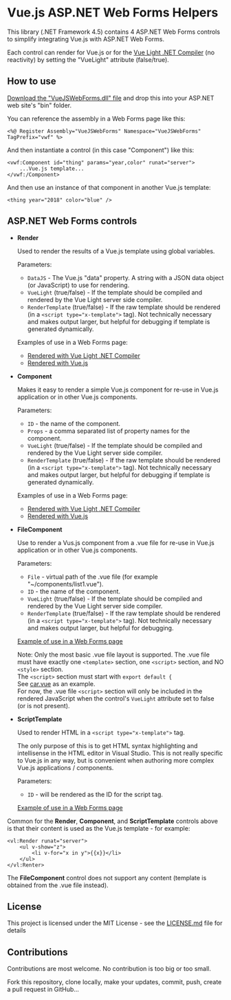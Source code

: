 #  Vue.js ASP.NET Web Forms Helpers

This library (.NET Framework 4.5) contains 4 ASP.NET Web Forms controls to simplify integrating Vue.js with ASP.NET Web Forms.

Each control can render for Vue.js or for the [Vue Light .NET Compiler](https://github.com/jesperhoy/VueLight) (no reactivity) by setting the "VueLight" attribute (false/true).

## How to use

[Download the "VueJSWebForms.dll" file](https://github.com/jesperhoy/VueJSWebForms/releases) and drop this into your ASP.NET web site's "bin" folder.

You can reference the assembly in a Web Forms page like this:

    <%@ Register Assembly="VueJSWebForms" Namespace="VueJSWebForms" TagPrefix="vwf" %>

And then instantiate a control (in this case "Component") like this:

    <vwf:Component id="thing" params="year,color" runat="server">
        ...Vue.js template...
    </vwf:/Component>        

And then use an instance of that component in another Vue.js template:

    <thing year="2018" color="blue" />


## ASP.NET Web Forms controls 

- **Render**

    Used to render the results of a Vue.js template using global variables.

    Parameters:
    - `DataJS` - The Vue.js "data" property. A string with a JSON data object (or JavaScript) to use for rendering.
    - `VueLight` (true/false) - If the template should be compiled and rendered by the Vue Light server side compiler.
    - `RenderTemplate` (true/false) - If the raw template should be rendered (in a `<script type="x-template">` tag). Not technically necessary and makes output larger, but helpful for debugging if template is generated dynamically.

    Examples of use in a Web Forms page:
    - [Rendered with Vue Light .NET Compiler](sample-web-site/sample-vuelight.aspx)
    - [Rendered with Vue.js](sample-web-site/sample-vuejs.aspx)

- **Component**

    Makes it easy to render a simple Vue.js component for re-use in Vue.js application or in other Vue.js components.

    Parameters:
    - `ID` - the name of the component.
    - `Props` - a comma separated list of property names for the component.
    - `VueLight` (true/false) - If the template should be compiled and rendered by the Vue Light server side compiler.
    - `RenderTemplate` (true/false) - If the raw template should be rendered (in a `<script type="x-template">` tag). Not technically necessary and makes output larger, but helpful for debugging if template is generated dynamically.

    Examples of use in a Web Forms page:
    - [Rendered with Vue Light .NET Compiler](sample-web-site/sample-vuelight.aspx)
    - [Rendered with Vue.js](sample-web-site/sample-vuejs.aspx)

- **FileComponent**

    Use to render a Vus.js component from a .vue file for re-use in Vue.js application or in other Vue.js components.

    Parameters:
    - `File` - virtual path of the .vue file (for example "~/components/list1.vue").
    - `ID` - the name of the component.
    - `VueLight` (true/false) - If the template should be compiled and rendered by the Vue Light server side compiler.
    - `RenderTemplate` (true/false) - If the raw template should be rendered (in a `<script type="x-template">` tag). Not technically necessary and makes output larger, but helpful for debugging.

    [Example of use in a Web Forms page](sample-web-site/sample-vue-file.aspx)

    Note: Only the most basic .vue file layout is supported. The .vue file must have exactly one `<template>` section, one `<script>` section, and NO `<style>` section.\
    The `<script>` section must start with `export default {`\
    See [car.vue](sample-web-site/car.vue) as an example.\
    For now, the .vue file `<script>` section will only be included in the rendered JavaScript when the control's 
    `VueLight` attribute set to false (or is not present).
    
- **ScriptTemplate**

    Used to render HTML in a `<script type="x-template">` tag.

    The only purpose of this is to get HTML syntax highlighting and intellisense in the HTML editor in Visual Studio. This is not really specific to Vue.js in any way, but is convenient when authoring more complex Vue.js applications / components. 

    Parameters:
    - `ID` - will be rendered as the ID for the script tag.

    [Example of use in a Web Forms page](sample-web-site/sample-scripttemplate.aspx)


Common for the **Render**, **Component**, and **ScriptTemplate** controls above is that their content is used as the Vue.js template - for example:

    <vl:Render runat="server">
        <ul v-show="z">
            <li v-for="x in y">{{x}}</li>
        </ul>
    </vl:Renter>

The **FileComponent** control does not support any content (template is obtained from the .vue file instead).


## License

This project is licensed under the MIT License - see the [LICENSE.md](LICENSE.md) file for details

## Contributions

Contributions are most welcome. No contribution is too big or too small.

Fork this repository, clone locally, make your updates, commit, push, create a pull request in GitHub...


